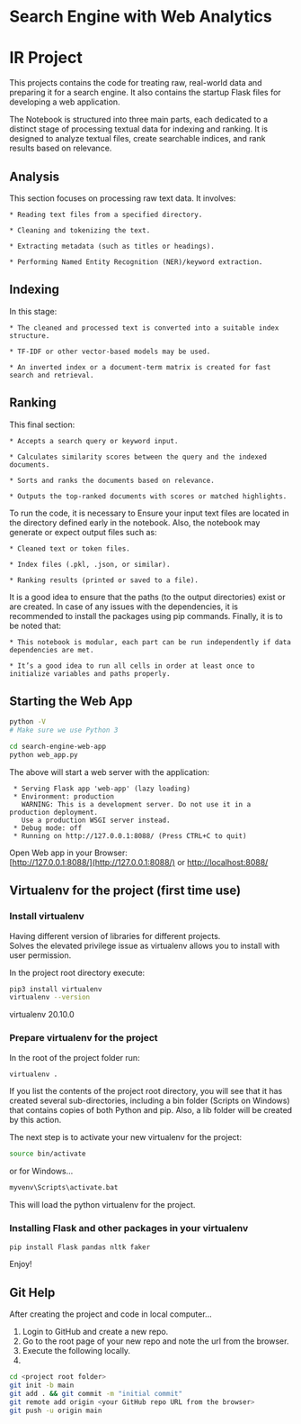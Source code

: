 # Search Engine with Web Analytics
# IR Project

This projects contains the code for treating raw, real-world data and preparing it for a search engine. It also contains the startup Flask files for developing a web application.

The Notebook is structured into three main parts, each dedicated to a distinct stage of processing textual data for indexing and ranking. It is designed to analyze textual files, create searchable indices, and rank results based on relevance.

## Analysis
This section focuses on processing raw text data. It involves:

    * Reading text files from a specified directory.

    * Cleaning and tokenizing the text.

    * Extracting metadata (such as titles or headings).

    * Performing Named Entity Recognition (NER)/keyword extraction.

## Indexing
In this stage:

    * The cleaned and processed text is converted into a suitable index structure.

    * TF-IDF or other vector-based models may be used.

    * An inverted index or a document-term matrix is created for fast search and retrieval.

## Ranking
This final section:

    * Accepts a search query or keyword input.

    * Calculates similarity scores between the query and the indexed documents.

    * Sorts and ranks the documents based on relevance.

    * Outputs the top-ranked documents with scores or matched highlights.

To run the code, it is necessary to Ensure your input text files are located in the directory defined early in the notebook. Also, the notebook may generate or expect output files such as:

    * Cleaned text or token files.

    * Index files (.pkl, .json, or similar).

    * Ranking results (printed or saved to a file).

It is a good idea to ensure that the paths (to the output directories) exist or are created. In case of any issues with the dependencies, it is recommended to install the packages using pip commands.
Finally, it is to be noted that:

    * This notebook is modular, each part can be run independently if data dependencies are met.
    
    * It’s a good idea to run all cells in order at least once to initialize variables and paths properly.


## Starting the Web App

```bash
python -V
# Make sure we use Python 3

cd search-engine-web-app
python web_app.py
```
The above will start a web server with the application:
```
 * Serving Flask app 'web-app' (lazy loading)
 * Environment: production
   WARNING: This is a development server. Do not use it in a production deployment.
   Use a production WSGI server instead.
 * Debug mode: off
 * Running on http://127.0.0.1:8088/ (Press CTRL+C to quit)
```

Open Web app in your Browser:  
[http://127.0.0.1:8088/](http://127.0.0.1:8088/) or [http://localhost:8088/](http://localhost:8088/)


## Virtualenv for the project (first time use)
### Install virtualenv
Having different version of libraries for different projects.  
Solves the elevated privilege issue as virtualenv allows you to install with user permission.

In the project root directory execute:
```bash
pip3 install virtualenv
virtualenv --version
```
virtualenv 20.10.0

### Prepare virtualenv for the project
In the root of the project folder run:
```bash
virtualenv .
```

If you list the contents of the project root directory, you will see that it has created several sub-directories, including a bin folder (Scripts on Windows) that contains copies of both Python and pip. Also, a lib folder will be created by this action.

The next step is to activate your new virtualenv for the project:

```bash
source bin/activate
```

or for Windows...
```cmd
myvenv\Scripts\activate.bat
```

This will load the python virtualenv for the project.

### Installing Flask and other packages in your virtualenv
```bash
pip install Flask pandas nltk faker
```

Enjoy!




## Git Help
After creating the project and code in local computer...

1. Login to GitHub and create a new repo.
2. Go to the root page of your new repo and note the url from the browser.
3. Execute the following locally.
4. 
```bash
cd <project root folder>
git init -b main
git add . && git commit -m "initial commit"
git remote add origin <your GitHub repo URL from the browser>
git push -u origin main
```




